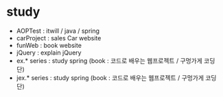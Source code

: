 # study

- AOPTest : itwill / java / spring
- carProject : sales Car website
- funWeb : book website 
- jQuery : explain jQuery
- ex.* series : study spring (book : 코드로 배우는 웹프로젝트 / 구멍가게 코딩단)
- jex.* series : study spring (book : 코드로 배우는 웹프로젝트 / 구멍가게 코딩단)




